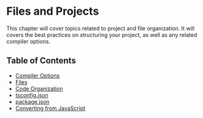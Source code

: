 # Files and Projects

This chapter will cover topics related to project and file organization.
It will covers the best practices on structuring your project, as well as any related compiler options.

## Table of Contents

- [Compiler Options](/docs/pages/07-files-and-projects/compiler-options.md)
- [Files](/docs/pages/07-files-and-projects/file-types.md)
- [Code Organization](/docs/pages/07-files-and-projects/code-organization.md)
- [tsconfig.json](/docs/pages/07-files-and-projects/tsconfig.md)
- [package.json](/docs/pages/07-files-and-projects/package.json.md)
- [Converting from JavaScript](/docs/pages/07-files-and-projects/converting-from-javascript.md)
